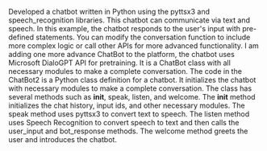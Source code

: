 Developed a chatbot written in Python using the pyttsx3 and speech_recognition libraries. This chatbot can communicate via text and speech.
In this example, the chatbot responds to the user's input with pre-defined statements. You can modify the conversation function to include more complex logic or call other APIs for more advanced functionality.
I am adding one more advance ChatBot to the platform, the chatbot uses Microsoft DialoGPT API for pretraining. It is a ChatBot class with all necessary modules to make a complete conversation.
The code in the ChatBot2 is a Python class definition for a chatbot. It initializes the chatbot with necessary modules to make a complete conversation. The class has several methods such as __init__, speak, listen, and welcome. The __init__ method initializes the chat history, input ids, and other necessary modules. The speak method uses pyttsx3 to convert text to speech. The listen method uses Speech Recognition to convert speech to text and then calls the user_input and bot_response methods. The welcome method greets the user and introduces the chatbot.

